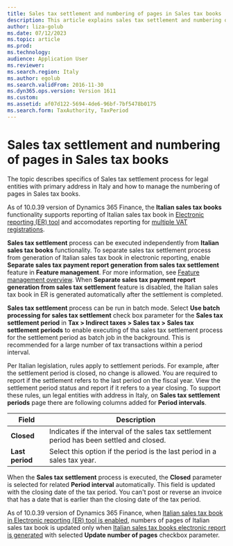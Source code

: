 ```yaml
---
title: Sales tax settlement and numbering of pages in Sales tax books
description: This article explains sales tax settlement and numbering of pages in Sales tax books for legal entities in Italy.
author: liza-golub
ms.date: 07/12/2023
ms.topic: article
ms.prod: 
ms.technology: 
audience: Application User
ms.reviewer: 
ms.search.region: Italy
ms.author: egolub
ms.search.validFrom: 2016-11-30
ms.dyn365.ops.version: Version 1611
ms.custom: 
ms.assetid: af07d122-5694-4de6-96bf-7bf5478b0175
ms.search.form: TaxAuthority, TaxPeriod
---
```


# Sales tax settlement and numbering of pages in Sales tax books

The topic describes specifics of Sales tax settlement process for legal entities with primary address in Italy and how to manage the numbering of pages in Sales tax books.

As of 10.0.39 version of Dynamics 365 Finance, the **Italian sales tax books** functionality supports reporting of Italian sales tax book in [Electronic reporting (ER) tool](https://learn.microsoft.com/en-us/dynamics365/fin-ops-core/dev-itpro/analytics/general-electronic-reporting) and accomodates reporting for [multiple VAT registrations](../global/emea-multiple-vat-registration-numbers.md). 

**Sales tax settlement** process can be executed independently from **Italian sales tax books** functionality. To separate sales tax settlement process from generation of Italian sales tax book in electronic reporting, enable **Separate sales tax payment report generation from sales tax settlement** feature in **Feature management**. For more information, see [Feature management overview](../../../fin-ops-core/fin-ops/get-started/feature-management/feature-management-overview.md). When **Separate sales tax payment report generation from sales tax settlement** feature is disabled, the Italian sales tax book in ER is generated automatically after the settlement is completed. 

**Sales tax settlement** process can be run in batch mode. Select **Use batch processing for sales tax settlement** check box parameter for the **Sales tax settlement period** in **Tax > Indirect taxes > Sales tax > Sales tax settlement periods** to enable executing of tha sales tax settlement process for the settlement period as batch job in the background. This is recommended for a large number of tax transactions within a period interval.

Per Italian legislation, rules apply to settlement periods. For example, after the settlement period is closed, no change is allowed. You are required to report if the settlement refers to the last period on the fiscal year. View the settlement period status and report if it refers to a year closing. To support these rules, шn legal entities with address in Italy, on **Sales tax settlement periods** page there are following columns added for **Period intervals**.

|    <strong>Field</strong>    |                                   <strong>Description</strong>                                    |
|------------------------------|---------------------------------------------------------------------------------------------------|
|   <strong>Closed</strong>    | Indicates if the interval of the sales tax settlement period has been settled and closed. |
| <strong>Last period</strong> |             Select this option if the period is the last period in a sales tax year.              |

When the **Sales tax settlement** process is executed, the **Closed** parameter is selected for related **Period interval** automatically. This field is updated with the closing date of the tax period. You can't post or reverse an invoice that has a date that is earlier than the closing date of the tax period.

As of 10.0.39 version of Dynamics 365 Finance, when [Italian sales tax book in Electronic reporting (ER) tool is enabled](emea-ita-sales-tax-books.md), numbers of pages of Italian sales tax book is updated only when [Italian sales tax books electronic report is generated](emea-ita-sales-tax-books.md#generate-italian-sales-tax-books-electronic-report) with selected **Update number of pages** checkbox parameter.
